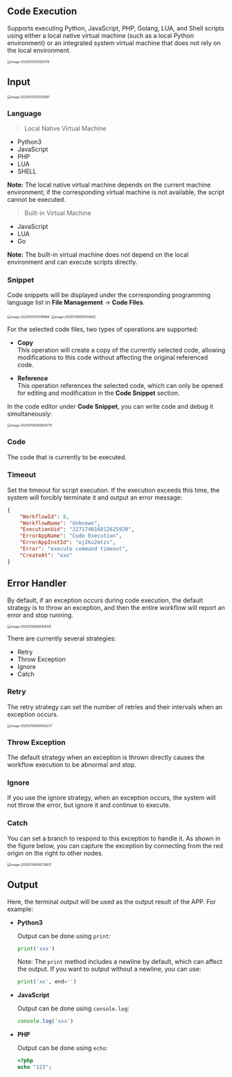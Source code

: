 ## Code Execution

Supports executing Python, JavaScript, PHP, Golang, LUA, and Shell scripts using either a local native virtual machine (such as a local Python environment) or an integrated system virtual machine that does not rely on the local environment.

<img src="./img/code_execution_menu.png" alt="image-20241013101001378" style="zoom:50%;" />

## Input

<img src="./img/code_execution_input.png" alt="image-20241013101030591" style="zoom:50%;" />

### Language

> Local Native Virtual Machine

- Python3
- JavaScript
- PHP
- LUA
- SHELL

**Note:** The local native virtual machine depends on the current machine environment; if the corresponding virtual machine is not available, the script cannot be executed.

> Built-in Virtual Machine

- JavaScript
- LUA
- Go

**Note:** The built-in virtual machine does not depend on the local environment and can execute scripts directly.



### Snippet

Code snippets will be displayed under the corresponding programming language list in **File Management** -> **Code Files**.

<img src="./img/script-input-parameter-snippet.png" alt="image-20241013101319964" style="zoom:50%;" />

<img src="./img/code-snippet.png" alt="image-20250708093514842" style="zoom:50%;" />

For the selected code files, two types of operations are supported:

- **Copy**  
  This operation will create a copy of the currently selected code, allowing modifications to this code without affecting the original referenced code.

- **Reference**  
  This operation references the selected code, which can only be opened for editing and modification in the **Code Snippet** section.



In the code editor under **Code Snippet**, you can write code and debug it simultaneously:

<img src="./img/code-snippet-debug.png" alt="image-20250708093829770" style="zoom:50%;" />



### Code

The code that is currently to be executed.



### Timeout

Set the timeout for script execution. If the execution exceeds this time, the system will forcibly terminate it and output an error message:

```json
{
    "WorkflowId": 0,
    "WorkflowName": "Unknown",
    "ExecutionUid": "227174016812625920",
    "ErrorAppName": "Code Execution",
    "ErrorAppInstId": "oj2ku2mtzs",
    "Error": "execute command timeout",
    "CreateAt": "xxx"
}
```



## Error Handler

By default, if an exception occurs during code execution, the default strategy is to throw an exception, and then the entire workflow will report an error and stop running.

<img src="./img/code-error-handler-throw.png" alt="image-20250708094418310" style="zoom:50%;" />





There are currently several strategies:

- Retry
- Throw Exception
- Ignore
- Catch

### Retry

The retry strategy can set the number of retries and their intervals when an exception occurs.

<img src="./img/error-handler-retry.png" alt="image-20250708094544277" style="zoom:50%;" />

### Throw Exception

The default strategy when an exception is thrown directly causes the workflow execution to be abnormal and stop.

### Ignore

If you use the ignore strategy, when an exception occurs, the system will not throw the error, but ignore it and continue to execute.

### Catch

You can set a branch to respond to this exception to handle it. As shown in the figure below, you can capture the exception by connecting from the red origin on the right to other nodes.

<img src="./img/error-handler-catch.png" alt="image-20250708094714837" style="zoom:50%;" />





## Output

Here, the terminal output will be used as the output result of the APP. For example:

- **Python3**

  Output can be done using `print`:

  ```python
  print('xxx')
  ```

  Note: The `print` method includes a newline by default, which can affect the output. If you want to output without a newline, you can use:

  ```python
  print('xx', end='')
  ```

- **JavaScript**

  Output can be done using `console.log`:

  ```javascript
  console.log('xxx')
  ```

- **PHP**

  Output can be done using `echo`:

  ```php
  <?php
  echo "123";
  ```


